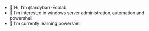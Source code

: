- 👋 Hi, I’m @andybarr-Ecolab
- 👀 I’m interested in windows server administration, automation and powershell
- 🌱 I’m currently learning powershell


<!---
andybarr-Ecolab/andybarr-Ecolab is a ✨ special ✨ repository because its `README.md` (this file) appears on your GitHub profile.
You can click the Preview link to take a look at your changes.
--->
